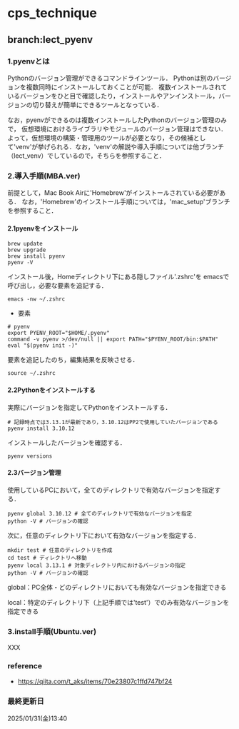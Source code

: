 # cps_technique
## branch:lect_pyenv

### 1.pyenvとは
Pythonのバージョン管理ができるコマンドラインツール．
Pythonは別のバージョンを複数同時にインストールしておくことが可能．
複数インストールされているバージョンをひと目で確認したり，インストールやアンインストール，バージョンの切り替えが簡単にできるツールとなっている．

なお，pyenvができるのは複数インストールしたPythonのバージョン管理のみで，
仮想環境におけるライブラリやモジュールのバージョン管理はできない．
よって，仮想環境の構築・管理用のツールが必要となり，その候補として'venv'が挙げられる．なお，'venv'の解説や導入手順については他ブランチ（lect_venv）でしているので，そちらを参照すること．

### 2.導入手順(MBA.ver)
前提として，Mac Book Airに'Homebrew'がインストールされている必要がある．
なお，'Homebrew'のインストール手順については，'mac_setup'ブランチを参照すること．

#### 2.1pyenvをインストール
~~~
brew update
brew upgrade
brew install pyenv
pyenv -V
~~~
インストール後，Homeディレクトリ下にある隠しファイル'.zshrc'を
emacsで呼び出し，必要な要素を追記する．
~~~
emacs -nw ~/.zshrc
~~~
- 要素
~~~
# pyenv
export PYENV_ROOT="$HOME/.pyenv"
command -v pyenv >/dev/null || export PATH="$PYENV_ROOT/bin:$PATH"
eval "$(pyenv init -)"
~~~

要素を追記したのち，編集結果を反映させる．
~~~
source ~/.zshrc
~~~

#### 2.2Pythonをインストールする
実際にバージョンを指定してPythonをインストールする．
~~~
# 記録時点では3.13.1が最新であり，3.10.12はPP2で使用していたバージョンである
pyenv install 3.10.12 
~~~

インストールしたバージョンを確認する．
~~~
pyenv versions
~~~

#### 2.3バージョン管理
使用しているPCにおいて，全てのディレクトリで有効なバージョンを指定する．
~~~
pyenv global 3.10.12 # 全てのディレクトリで有効なバージョンを指定
python -V # バージョンの確認
~~~

次に，任意のディレクトリ下において有効なバージョンを指定する．
~~~
mkdir test # 任意のディレクトリを作成
cd test # ディレクトリへ移動
pyenv local 3.13.1 # 対象ディレクトリ内におけるバージョンの指定
python -V # バージョンの確認
~~~

global：PC全体・どのディレクトリにおいても有効なバージョンを指定できる

local：特定のディレクトリ下（上記手順では'test'）でのみ有効なバージョンを指定できる

### 3.install手順(Ubuntu.ver)
XXX

### reference
- https://qiita.com/t_aks/items/70e23807c1ffd747bf24

### 最終更新日
2025/01/31(金)13:40

